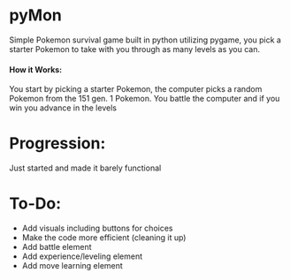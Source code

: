 # pyMon
Simple Pokemon survival game built in python utilizing pygame, you pick a starter Pokemon to take with you through as many levels as you can.

#### How it Works:
You start by picking a starter Pokemon, the computer picks a random Pokemon from the 151 gen. 1 Pokemon. You battle the computer and if you win you advance in the levels

# Progression:
Just started and made it barely functional

# To-Do:
- Add visuals including buttons for choices
- Make the code more efficient (cleaning it up)
- Add battle element
- Add experience/leveling element
- Add move learning element


